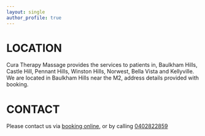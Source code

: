 ```yaml
---
layout: single
author_profile: true
---
```

# LOCATION

Cura Therapy Massage provides the services to patients in, Baulkham Hills, Castle Hill, Pennant Hills, Winston Hills, Norwest, Bella Vista and Kellyville. We are located in Baulkham Hills near the M2, address details provided with booking. 

# CONTACT
Please contact us via [booking online](https://squareup.com/appointments/book/svcrrzmr2kv4gi/LG09BH2D0Z83P/start), or by calling [0402822859](tel:0402822859)
